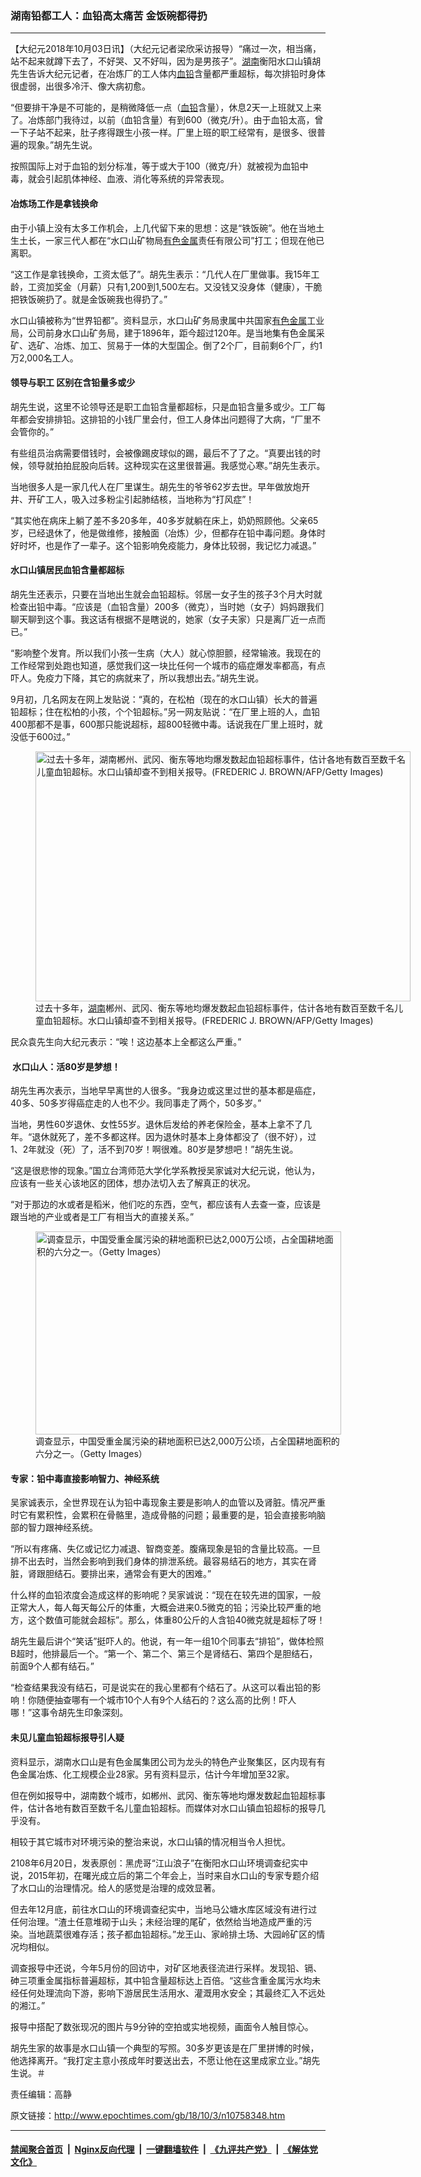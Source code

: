 ### 湖南铅都工人：血铅高太痛苦 金饭碗都得扔
------------------------

<p>【大纪元2018年10月03日讯】（大纪元记者梁欣采访报导）“痛过一次，相当痛，站不起来就蹲下去了，不好哭、又不好叫，因为是男孩子”。<a href="http://www.epochtimes.com/gb/tag/%E6%B9%96%E5%8D%97.html">湖南</a>衡阳水口山镇胡先生告诉大纪元记者，在冶炼厂的工人体内<a href="http://www.epochtimes.com/gb/tag/%E8%A1%80%E9%93%85.html">血铅</a>含量都严重超标，每次排铅时身体很虚弱，出很多冷汗、像大病初愈。</p>
<p>“但要排干净是不可能的，是稍微降低一点（<a href="http://www.epochtimes.com/gb/tag/%E8%A1%80%E9%93%85.html">血铅</a>含量），休息2天一上班就又上来了。冶炼部门我待过，以前（血铅含量）有到600（微克/升）。由于血铅太高，曾一下子站不起来，肚子疼得跟生小孩一样。厂里上班的职工经常有，是很多、很普遍的现象。”胡先生说。</p>
<p>按照国际上对于血铅的划分标准，等于或大于100（微克/升）就被视为血铅中毒，就会引起肌体神经、血液、消化等系统的异常表现。</p>
<h4>冶炼场工作是拿钱换命</h4>
<p>由于小镇上没有太多工作机会，上几代留下来的思想：这是“铁饭碗”。他在当地土生土长，一家三代人都在“水口山矿物局<a href="http://www.epochtimes.com/gb/tag/%E6%9C%89%E8%89%B2%E9%87%91%E5%B1%9E.html">有色金属</a>责任有限公司”打工；但现在他已离职。</p>
<p>“这工作是拿钱换命，工资太低了”。胡先生表示：“几代人在厂里做事。我15年工龄，工资加奖金（月薪）只有1,200到1,500左右。又没钱又没身体（健康），干脆把铁饭碗扔了。就是金饭碗我也得扔了。”</p>
<p>水口山镇被称为“世界铅都”。资料显示，水口山矿务局隶属中共国家<a href="http://www.epochtimes.com/gb/tag/%E6%9C%89%E8%89%B2%E9%87%91%E5%B1%9E.html">有色金属</a>工业局，公司前身水口山矿务局，建于1896年，距今超过120年。是当地集有色金属采矿、选矿、冶炼、加工、贸易于一体的大型国企。倒了2个厂，目前剩6个厂，约1万2,000名工人。</p>
<h4>领导与职工 区别在含铅量多或少</h4>
<p>胡先生说，这里不论领导还是职工血铅含量都超标，只是血铅含量多或少。工厂每年都会安排排铅。这排铅的小钱厂里会付，但工人身体出问题得了大病，“厂里不会管你的。”</p>
<p>有些组员治病需要借钱时，会被像踢皮球似的踢，最后不了了之。“真要出钱的时候，领导就拍拍屁股向后转。这种现实在这里很普遍。我感觉心寒。”胡先生表示。</p>
<p>当地很多人是一家几代人在厂里谋生。胡先生的爷爷62岁去世。早年做放炮开井、开矿工人，吸入过多粉尘引起肺结核，当地称为“打风症”！</p>
<p>“其实他在病床上躺了差不多20多年，40多岁就躺在床上，奶奶照顾他。父亲65岁，已经退休了，他是做维修，接触面（冶炼）少，但都存在铅中毒问题。身体时好时坏，也是作了一辈子。这个铅影响免疫能力，身体比较弱，我记忆力减退。”</p>
<h4>水口山镇居民血铅含量都超标</h4>
<p>胡先生还表示，只要在当地出生就会血铅超标。邻居一女子生的孩子3个月大时就检查出铅中毒。“应该是（血铅含量）200多（微克），当时她（女子）妈妈跟我们聊天聊到这个事。我这话有根据不是瞎说的，她家（女子夫家）只是离厂近一点而已。”</p>
<p>“影响整个发育。所以我们小孩一生病（大人）就心惊胆颤，经常输液。我现在的工作经常到处跑也知道，感觉我们这一块比任何一个城市的癌症爆发率都高，有点吓人。免疫力下降，其它的病就来了，所以我想出去。”胡先生说。</p>
<p>9月初，几名网友在网上发贴说：“真的，在松柏（现在的水口山镇）长大的普遍铅超标；住在松柏的小孩，个个铅超标。”另一网友贴说：“在厂里上班的人，血铅400那都不是事，600那只能说超标，超800轻微中毒。话说我在厂里上班时，就没低于600过。”</p>
<figure id="attachment_10758711" style="width: 600px" class="wp-caption aligncenter"><a href="http://i.epochtimes.com/assets/uploads/2018/10/GettyImages-90033324-600x400.jpg"><img class="size-large wp-image-10758711" src="http://i.epochtimes.com/assets/uploads/2018/10/GettyImages-90033324-600x400-600x400.jpg" alt="过去十多年，湖南郴州、武冈、衡东等地均爆发数起血铅超标事件，估计各地有数百至数千名儿童血铅超标。水口山镇却查不到相关报导。(FREDERIC J. BROWN/AFP/Getty Images)" width="600" height="400" /></a><figcaption class="wp-caption-text">过去十多年，<a href="http://www.epochtimes.com/gb/tag/%E6%B9%96%E5%8D%97.html">湖南</a>郴州、武冈、衡东等地均爆发数起血铅超标事件，估计各地有数百至数千名儿童血铅超标。水口山镇却查不到相关报导。(FREDERIC J. BROWN/AFP/Getty Images)</figcaption></figure>
<p>民众袁先生向大纪元表示：“唉！这边基本上全都这么严重。”</p>
<h4> 水口山人：活80岁是梦想！</h4>
<p>胡先生再次表示，当地早早离世的人很多。“我身边或这里过世的基本都是癌症，40多、50多岁得癌症走的人也不少。我同事走了两个，50多岁。”</p>
<p>当地，男性60岁退休、女性55岁。退休后发给的养老保险金，基本上拿不了几年。“退休就死了，差不多都这样。因为退休时基本上身体都没了（很不好），过1、2年就没（死）了，活不到70岁！啊很难。80岁是梦想吧！”胡先生说。</p>
<p>“这是很悲惨的现象。”国立台湾师范大学化学系教授吴家诚对大纪元说，他认为，应该有一些关心该地区的团体，想办法切入去了解真正的状况。</p>
<p>“对于那边的水或者是稻米，他们吃的东西，空气，都应该有人去查一查，应该是跟当地的产业或者是工厂有相当大的直接关系。”</p>
<figure id="attachment_10758732" style="width: 489px" class="wp-caption aligncenter"><a href="http://i.epochtimes.com/assets/uploads/2018/10/20140509-b2-1@489x325.jpg"><img class="size-full wp-image-10758732" src="http://i.epochtimes.com/assets/uploads/2018/10/20140509-b2-1@489x325.jpg" alt="调查显示，中国受重金属污染的耕地面积已达2,000万公顷，占全国耕地面积的六分之一。（Getty Images）" width="489" height="325" /></a><figcaption class="wp-caption-text">调查显示，中国受重金属污染的耕地面积已达2,000万公顷，占全国耕地面积的六分之一。（Getty Images）</figcaption></figure>
<h4>专家：铅中毒直接影响智力、神经系统</h4>
<p>吴家诚表示，全世界现在认为铅中毒现象主要是影响人的血管以及肾脏。情况严重时它有累积性，会累积在骨骼里，造成骨骼的问题；最重要的是，铅会直接影响脑部的智力跟神经系统。</p>
<p>“所以有疼痛、失亿或记忆力减退、智商变差。腹痛现象是铅的含量比较高。一旦排不出去时，当然会影响到我们身体的排泄系统。最容易结石的地方，其实在肾脏，肾跟胆结石。要排出来，通常会有更大的困难。”<em> </em></p>
<p>什么样的血铅浓度会造成这样的影响呢？吴家诚说：“现在在较先进的国家，一般正常大人，每人每天每公斤的体重，大概会进来0.5微克的铅；污染比较严重的地方，这个数值可能就会超标”。那么，体重80公斤的人含铅40微克就是超标了呀！</p>
<p>胡先生最后讲个“笑话”挺吓人的。他说，有一年一组10个同事去“排铅”，做体检照B超时，他排最后一个。“第一个、第二个、第三个是肾结石、第四个是胆结石，前面9个人都有结石。”</p>
<p>“检查结果我没有结石，可是说实在的我心里都有个结石了。从这可以看出铅的影响！你随便抽查哪有一个城市10个人有9个人结石的？这么高的比例！吓人哪！”这事令胡先生印象深刻。</p>
<h4>未见儿童血铅超标报导引人疑</h4>
<p>资料显示，湖南水口山是有色金属集团公司为龙头的特色产业聚集区，区内现有有色金属冶炼、化工规模企业28家。另有资料显示，估计今年增加至32家。</p>
<p>但在例如报导中，湖南数个城市，如郴州、武冈、衡东等地均爆发数起血铅超标事件，估计各地有数百至数千名儿童血铅超标。而媒体对水口山镇血铅超标的报导几乎没有。</p>
<p>相较于其它城市对环境污染的整治来说，水口山镇的情况相当令人担忧。</p>
<p>2108年6月20日，发表原创：黑虎哥“江山浪子”在衡阳水口山环境调查纪实中说，2015年初，在曙光成立后的第二个年会上，当时来自水口山的专家专题介绍了水口山的治理情况。给人的感觉是治理的成效显著。</p>
<p>但去年12月底，前往水口山的环境调查纪实中，当地马公塘水库区域没有进行过任何治理。“渣土任意堆砌于山头；未经治理的尾矿，依然给当地造成严重的污染。当地蔬菜很难存活；孩子都血铅超标。”龙王山、家岭排土场、大园岭矿区的情况均相似。</p>
<p>调查报导中还说，今年5月份的回访中，对矿区地表径流进行采样。发现铅、镉、砷三项重金属指标普遍超标，其中铅含量超标达上百倍。“这些含重金属污水均未经任何处理流向下游，影响下游居民生活用水、灌溉用水安全；其最终汇入不远处的湘江。”</p>
<p>报导中搭配了数张现况的图片与9分钟的空拍或实地视频，画面令人触目惊心。</p>
<p>胡先生家的故事是水口山镇一个典型的写照。30多岁更该是在厂里拼博的时候，他选择离开。“我打定主意小孩成年时要送出去，不愿让他在这里成家立业。”胡先生说。＃</p>
<p>责任编辑：高静</p>

原文链接：http://www.epochtimes.com/gb/18/10/3/n10758348.htm


------------------------
#### [禁闻聚合首页](https://github.com/gfw-breaker/banned-news/blob/master/README.md) &nbsp;|&nbsp; [Nginx反向代理](https://github.com/gfw-breaker/open-proxy/blob/master/README.md) &nbsp;|&nbsp; [一键翻墙软件](https://github.com/gfw-breaker/nogfw/blob/master/README.md) &nbsp;|&nbsp; [《九评共产党》](https://github.com/gfw-breaker/9ping.md/blob/master/README.md#九评之一评共产党是什么) &nbsp;|&nbsp; [《解体党文化》](https://github.com/gfw-breaker/jtdwh.md/blob/master/README.md#绪论)